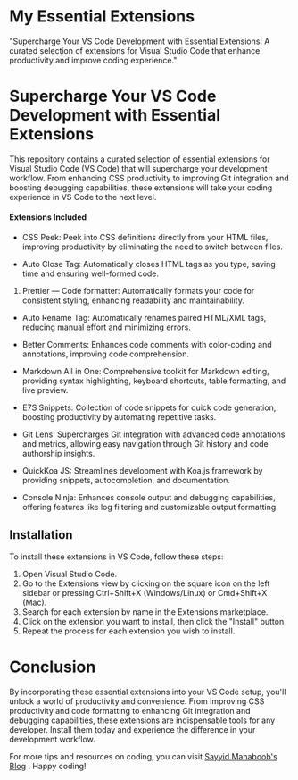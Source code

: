 # My Essential Extensions
"Supercharge Your VS Code Development with Essential Extensions: A curated selection of extensions for Visual Studio Code that enhance productivity and improve coding experience."
# Supercharge Your VS Code Development with Essential Extensions

This repository contains a curated selection of essential extensions for Visual Studio Code (VS Code) that will supercharge your development workflow. From enhancing CSS productivity to improving Git integration and boosting debugging capabilities, these extensions will take your coding experience in VS Code to the next level.

#### Extensions Included

* CSS Peek: Peek into CSS definitions directly from your HTML files, improving productivity by eliminating the need to switch between files.

* Auto Close Tag: Automatically closes HTML tags as you type, saving time and ensuring well-formed code.

1. Prettier — Code formatter: Automatically formats your code for consistent styling, enhancing readability and maintainability.

* Auto Rename Tag: Automatically renames paired HTML/XML tags, reducing manual effort and minimizing errors.
* Better Comments: Enhances code comments with color-coding and annotations, improving code comprehension.

* Markdown All in One: Comprehensive toolkit for Markdown editing, providing syntax highlighting, keyboard shortcuts, table formatting, and live preview.
* E7S Snippets: Collection of code snippets for quick code generation, boosting productivity by automating repetitive tasks.

* Git Lens: Supercharges Git integration with advanced code annotations and metrics, allowing easy navigation through Git history and code authorship insights.
* QuickKoa JS: Streamlines development with Koa.js framework by providing snippets, autocompletion, and documentation.

* Console Ninja: Enhances console output and debugging capabilities, offering features like log filtering and customizable output formatting.

## Installation

To install these extensions in VS Code, follow these steps:

1. Open Visual Studio Code.
2. Go to the Extensions view by clicking on the square icon on the left sidebar or pressing Ctrl+Shift+X (Windows/Linux) or Cmd+Shift+X (Mac).
3. Search for each extension by name in the Extensions marketplace.
4. Click on the extension you want to install, then click the "Install" button
5. Repeat the process for each extension you wish to install.

# Conclusion

By incorporating these essential extensions into your VS Code setup, you'll unlock a world of productivity and convenience. From improving CSS productivity and code formatting to enhancing Git integration and debugging capabilities, these extensions are indispensable tools for any developer. Install them today and experience the difference in your development workflow.

For more tips and resources on coding, you can visit [Sayyid Mahaboob's Blog]([URL](https://sayyidmahaboob.hashnode.dev/))
. Happy coding!
